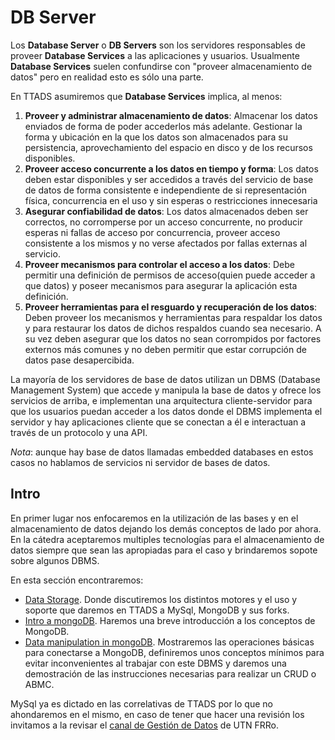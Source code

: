 # DB Server 

Los **Database Server** o **DB Servers** son los servidores responsables de proveer **Database Services** a las aplicaciones y usuarios. Usualmente **Database Services** suelen confundirse con "proveer almacenamiento de datos" pero en realidad esto es sólo una parte.

En TTADS asumiremos que **Database Services** implica, al menos:

1. **Proveer y administrar almacenamiento de datos**: Almacenar los datos enviados de forma de poder accederlos más adelante. Gestionar la forma y ubicación en la que los datos son almacenados para su persistencia, aprovechamiento del espacio en disco y de los recursos disponibles.
2. **Proveer acceso concurrente a los datos en tiempo y forma**: Los datos deben estar disponibles y ser accedidos a través del servicio de base de datos de forma consistente e independiente de si representación física, concurrencia en el uso y sin esperas o restricciones innecesaria
3. **Asegurar confiabilidad de datos**: Los datos almacenados deben ser correctos, no corromperse por un acceso concurrente, no producir esperas ni fallas de acceso por concurrencia, proveer acceso consistente a los mismos y no verse afectados por fallas externas al servicio.
4. **Proveer mecanismos para controlar el acceso a los datos**: Debe permitir una definición de permisos de acceso(quien puede acceder a que datos) y poseer mecanismos para asegurar la aplicación esta definición.
5. **Proveer herramientas para el resguardo y recuperación de los datos**: Deben proveer los mecanismos y herramientas para respaldar los datos y para restaurar los datos de dichos respaldos cuando sea necesario. A su vez deben asegurar que los datos no sean corrompidos por factores externos más comunes y no deben permitir que estar corrupción de datos pase desapercibida.

La  mayoría de los servidores de base de datos utilizan un DBMS (Database Management System) que accede y manipula la base de datos y ofrece los servicios de arriba, e implementan una arquitectura cliente-servidor para que los usuarios puedan acceder a los datos donde el DBMS implementa el servidor y hay aplicaciones cliente que se conectan a él e interactuan a través de un protocolo y una API.

*Nota*: aunque hay base de datos llamadas embedded databases en estos casos no hablamos de servicios ni servidor de bases de datos.

## Intro

En primer lugar nos enfocaremos en la utilización de las bases y en el almacenamiento de datos dejando los demás conceptos de lado por ahora. En la cátedra aceptaremos multiples tecnologías para el almacenamiento de datos siempre que sean las apropiadas para el caso y brindaremos sopote sobre algunos DBMS.

En esta sección encontraremos:

* [Data Storage](./05.01-intro/01-dataStorage.md). Donde discutiremos los distintos motores y el uso y soporte que daremos en TTADS a MySql, MongoDB y sus forks.
* [Intro a mongoDB](./05.01-intro/02-introMongoDB.md). Haremos una breve introducción a los conceptos de MongoDB.
* [Data manipulation in mongoDB](./05.01-intro/03-dataManipulationMongoDB.md). Mostraremos las operaciones básicas para conectarse a MongoDB, definiremos unos conceptos mínimos para evitar inconvenientes al trabajar con este DBMS y daremos una demostración de las instrucciones necesarias para realizar un CRUD o ABMC.

MySql ya es dictado en las correlativas de TTADS por lo que no ahondaremos en el mismo, en caso de tener que hacer una revisión los invitamos a la revisar el [canal de Gestión de Datos](https://www.youtube.com/channel/UCoK8J8kokocygPSJAZnDh8g) de UTN FRRo.

